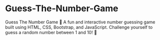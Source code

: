 # Guess-The-Number-Game
Guess The Number Game 🎲 A fun and interactive number guessing game built using HTML, CSS, Bootstrap, and JavaScript. Challenge yourself to guess a random number between 1 and 10! 🎉
